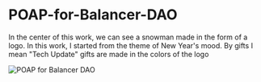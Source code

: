 # POAP-for-Balancer-DAO
In the center of this work, we can see a snowman made in the form of a logo. In this work, I started from the theme of New Year's mood. By gifts I mean "Tech Update"
gifts are made in the colors of the logo

![POAP for Balancer DAO](https://user-images.githubusercontent.com/58570032/142703752-5fdf05f8-1a35-4f21-8fc6-cdbddbbda3b8.png)
